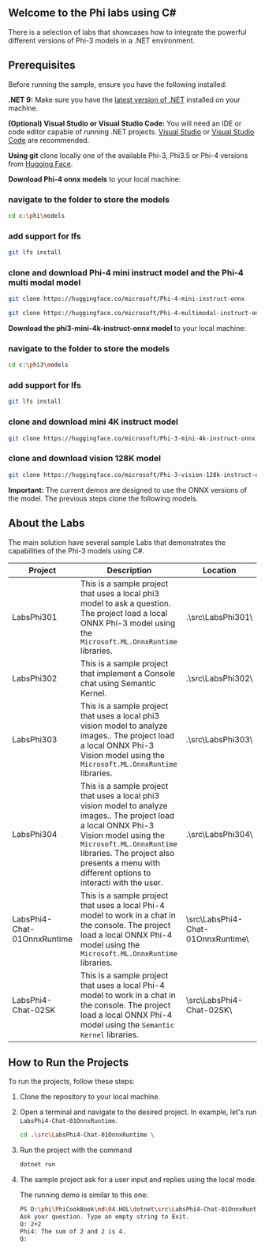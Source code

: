 ﻿## Welcome to the Phi labs using C#

There is a selection of labs that showcases how to integrate the powerful different versions of Phi-3 models in a .NET environment.

## Prerequisites

Before running the sample, ensure you have the following installed:

**.NET 9:** Make sure you have the [latest version of .NET](https://dotnet.microsoft.com/download/dotnet/) installed on your machine.

**(Optional) Visual Studio or Visual Studio Code:** You will need an IDE or code editor capable of running .NET projects. [Visual Studio](https://visualstudio.microsoft.com/) or [Visual Studio Code](https://code.visualstudio.com/) are recommended.

**Using git** clone locally one of the available Phi-3, Phi3.5 or Phi-4 versions from [Hugging Face](https://huggingface.co).

**Download Phi-4 onnx models** to your local machine:

### navigate to the folder to store the models

```bash
cd c:\phi\models
```

### add support for lfs

```bash
git lfs install 
```

### clone and download Phi-4 mini instruct model and the Phi-4 multi modal model

```bash
git clone https://huggingface.co/microsoft/Phi-4-mini-instruct-onnx

git clone https://huggingface.co/microsoft/Phi-4-multimodal-instruct-onnx
```

**Download the phi3-mini-4k-instruct-onnx model** to your local machine:

### navigate to the folder to store the models

```bash
cd c:\phi3\models
```

### add support for lfs

```bash
git lfs install 
```

### clone and download mini 4K instruct model

```bash
git clone https://huggingface.co/microsoft/Phi-3-mini-4k-instruct-onnx
```

### clone and download vision 128K model

```bash
git clone https://huggingface.co/microsoft/Phi-3-vision-128k-instruct-onnx-cpu
```

**Important:** The current demos are designed to use the ONNX versions of the model. The previous steps clone the following models. 

## About the Labs

The main solution have several sample Labs that demonstrates the capabilities of the Phi-3 models using C#.

| Project | Description | Location |
| ------------ | ----------- | -------- |
| LabsPhi301    | This is a sample project that uses a local phi3 model to ask a question. The project load a local ONNX Phi-3 model using the `Microsoft.ML.OnnxRuntime` libraries. | .\src\LabsPhi301\ |
| LabsPhi302    | This is a sample project that implement a Console chat using Semantic Kernel. | .\src\LabsPhi302\ |
| LabsPhi303 | This is a sample project that uses a local phi3 vision model to analyze images.. The project load a local ONNX Phi-3 Vision model using the `Microsoft.ML.OnnxRuntime` libraries. | .\src\LabsPhi303\ |
| LabsPhi304 | This is a sample project that uses a local phi3 vision model to analyze images.. The project load a local ONNX Phi-3 Vision model using the `Microsoft.ML.OnnxRuntime` libraries. The project also presents a menu with different options to interacti with the user. | .\src\LabsPhi304\ |
| LabsPhi4-Chat-01OnnxRuntime | This is a sample project that uses a local Phi-4 model to work in a chat in the console. The project load a local ONNX Phi-4 model using the `Microsoft.ML.OnnxRuntime` libraries. | \src\LabsPhi4-Chat-01OnnxRuntime\ |
| LabsPhi4-Chat-02SK | This is a sample project that uses a local Phi-4 model to work in a chat in the console. The project load a local ONNX Phi-4 model using the `Semantic Kernel` libraries. | \src\LabsPhi4-Chat-02SK\ |

## How to Run the Projects

To run the projects, follow these steps:

1. Clone the repository to your local machine.

1. Open a terminal and navigate to the desired project. In example, let's run `LabsPhi4-Chat-01OnnxRuntime`.

    ```bash
    cd .\src\LabsPhi4-Chat-01OnnxRuntime \
    ```

1. Run the project with the command

    ```bash
    dotnet run
    ```

1. The sample project ask for a user input and replies using the local mode. 

   The running demo is similar to this one:

   ```bash
   PS D:\phi\PhiCookBook\md\04.HOL\dotnet\src\LabsPhi4-Chat-01OnnxRuntime> dotnet run
   Ask your question. Type an empty string to Exit.
   Q: 2+2
   Phi4: The sum of 2 and 2 is 4.
   Q:
   ```
